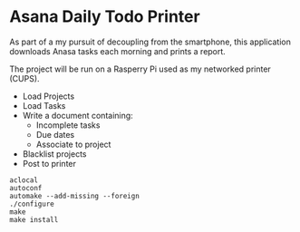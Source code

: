 # Asana Daily Todo Printer

As part of a my pursuit of decoupling from the smartphone, this application downloads Anasa tasks each morning and prints a report.

The project will be run on a Rasperry Pi used as my networked printer (CUPS).

- Load Projects
- Load Tasks
- Write a document containing:
  - Incomplete tasks
  - Due dates
  - Associate to project
- Blacklist projects
- Post to printer


```
aclocal
autoconf
automake --add-missing --foreign
./configure
make
make install
```